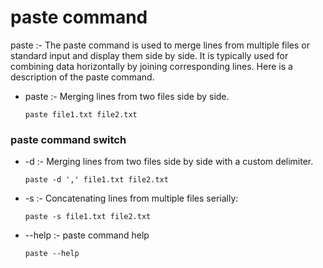 # paste command 

paste 	        :-			The paste command is used to merge lines from multiple files or standard input and display them side by side. It is typically used for    combining data horizontally by joining corresponding lines. Here is a description of the paste command.
			
-   paste 							:-							Merging lines from two files side by side.
			
    ```
    paste file1.txt file2.txt
    ```

### paste command switch 

-	-d									:-							Merging lines from two files side by side with a custom delimiter.
	
    ```
    paste -d ',' file1.txt file2.txt
    ```
-   -s									:-							Concatenating lines from multiple files serially:
	
    ```
    paste -s file1.txt file2.txt
    ```
-   --help 							:-							paste command help 
		
    ```
    paste --help 
    ```
